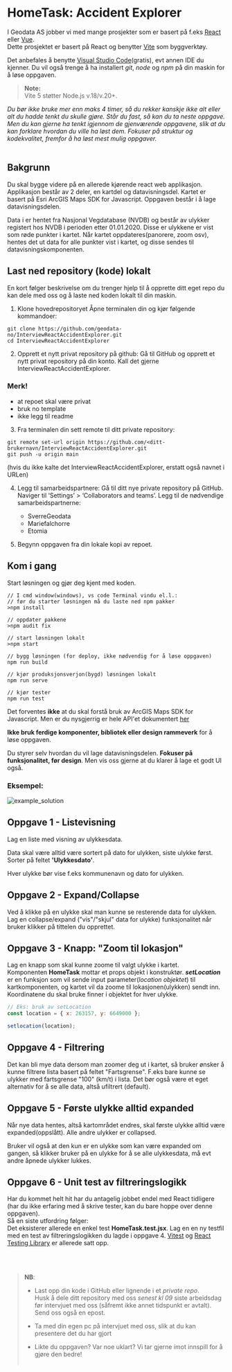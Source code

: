 # HomeTask: Accident Explorer

I Geodata AS jobber vi med mange prosjekter som er basert på f.eks [React](https://reactjs.org/) eller [Vue](https://vuejs.org/).<br />
Dette prosjektet er basert på React og benytter [Vite](https://vitejs.dev/) som byggverktøy.<br />

Det anbefales å benytte [Visual Studio Code](https://code.visualstudio.com/)(gratis), evt annen IDE du kjenner. Du vil også trenge å ha installert _git_, _node_ og _npm_ på din maskin for å løse oppgaven.

> **Note:**<br />
> Vite 5 støtter Node.js v.18/v.20+.<br />

_Du bør ikke bruke mer enn maks 4 timer, så du rekker kanskje ikke alt eller alt du hadde tenkt du skulle gjøre. Står du fast, så kan du ta neste oppgave. Men du kan gjerne ha tenkt igjennom de gjenværende oppgavene, slik at du kan forklare hvordan du ville ha løst dem.
Fokuser på struktur og kodekvalitet, fremfor å ha løst mest mulig oppgaver._
<br />
<br />

## Bakgrunn

Du skal bygge videre på en allerede kjørende react web applikasjon.
Applikasjon består av 2 deler, en kartdel og datavisningsdel.
Kartet er basert på Esri ArcGIS Maps SDK for Javascript.
Oppgaven består i å lage datavisningsdelen.

Data i er hentet fra Nasjonal Vegdatabase (NVDB) og består av ulykker registert hos NVDB i perioden etter 01.01.2020. Disse er ulykkene er vist som røde punkter i kartet. Når kartet oppdateres(panorere, zoom osv), hentes det ut data for alle punkter vist i kartet, og disse sendes til datavisningskomponenten.

## Last ned repository (kode) lokalt

En kort følger beskrivelse om du trenger hjelp til å opprette ditt eget repo du kan dele med oss og å laste ned koden lokalt til din maskin.

1. Klone hovedrepositoryet
   Åpne terminalen din og kjør følgende kommandoer:

```
git clone https://github.com/geodata-no/InterviewReactAccidentExplorer.git
cd InterviewReactAccidentExplorer
```

2. Opprett et nytt privat repository på github:
   Gå til GitHub og opprett et nytt privat repository på din konto. Kall det gjerne InterviewReactAccidentExplorer.

### Merk!

- at repoet skal være privat
- bruk no template
- ikke legg til readme

3.  Fra terminalen din sett remote til ditt private repository:

```
git remote set-url origin https://github.com/<ditt-brukernavn/InterviewReactAccidentExplorer.git
git push -u origin main
```

(hvis du ikke kalte det InterviewReactAccidentExplorer, erstatt også navnet i URLen)

4. Legg til samarbeidspartnere:
   Gå til ditt nye private repository på GitHub.
   Naviger til ‘Settings’ > ‘Collaborators and teams’.
   Legg til de nødvendige samarbeidspartnerne:

   - SverreGeodata
   - Mariefalchorre
   - Etomia

5. Begynn oppgaven fra din lokale kopi av repoet.

## Kom i gang

Start løsningen og gjør deg kjent med koden.

```
// I cmd window(windows), vs code Terminal vindu el.l.:
// før du starter løsningen må du laste ned npm pakker
>npm install

// oppdater pakkene
>npm audit fix

// start løsningen lokalt
>npm start

// bygg løsningen (for deploy, ikke nødvendig for å løse oppgaven)
npm run build

// kjør produksjonsverjon(bygd) løsningen lokalt
npm run serve

// kjør tester
npm run test
```

Det forventes **ikke** at du skal forstå bruk av ArcGIS Maps SDK for Javascript. Men er du nysgjerrig er hele API'et dokumentert [her](https://developers.arcgis.com/javascript/latest/)

**Ikke bruk ferdige komponenter, bibliotek eller design rammeverk** for å løse oppgaven.

Du styrer selv hvordan du vil lage datavisningsdelen. **Fokuser på funksjonalitet, før design**. Men vis oss gjerne at du klarer å lage et godt UI også.

### Eksempel:

![example_solution](example%20solution.png)

## Oppgave 1 - Listevisning

Lag en liste med visning av ulykkesdata.

Data skal være alltid være sortert på dato for ulykken, siste ulykke først. Sorter på feltet **'Ulykkesdato'**.

Hver ulykke bør vise f.eks kommunenavn og dato for ulykken.

## Oppgave 2 - Expand/Collapse

Ved å klikke på en ulykke skal man kunne se resterende data for ulykken. Lag en collapse/expand ("vis"/"skjul" data for ulykke) funksjonalitet når bruker klikker på tittelen du opprettet.

## Oppgave 3 - Knapp: "Zoom til lokasjon"

Lag en knapp som skal kunne zoome til valgt ulykke i kartet.
<br />
Komponenten **HomeTask** mottar et props objekt i konstruktør. **_setLocation_** er en funksjon som vil sende input parameter(_location objektet_) til kartkomponenten, og kartet vil da zoome til lokasjonen(ulykken) sendt inn. Koordinatene du skal bruke finner i objektet for hver ulykke.

```javascript
// Eks: bruk av setLocation
const location = { x: 263157, y: 6649000 };

setlocation(location);
```

## Oppgave 4 - Filtrering

Det kan bli mye data dersom man zoomer deg ut i kartet, så bruker ønsker å kunne filtrere lista basert på feltet "Fartsgrense". F.eks bare kunne se ulykker med fartsgrense "100" (km/t) i lista.
Det bør også være et eget alternativ for å se alle data, altså ufiltrert (default).

## Oppgave 5 - Første ulykke alltid expanded

Når nye data hentes, altså kartområdet endres, skal første ulykke alltid være expanded(oppslått). Alle andre ulykker er collapsed.

Bruker vil også at den kun er en ulykke som kan være expanded om gangen, så klikker bruker på en ulykke for å se alle ulykkesdata, må evt andre åpnede ulykker lukkes.

## Oppgave 6 - Unit test av filtreringslogikk

Har du kommet helt hit har du antagelig jobbet endel med React tidligere (har du ikke erfaring med å skrive tester, kan du bare hoppe over denne oppgaven).
<br />
Så en siste utfordring følger:
<br />
Det eksisterer allerede en enkel test **HomeTask.test.jsx**. Lag en en ny testfil med en test av filtreringslogikken du lagde i oppgave 4.
[Vitest](https://vitest.dev/) og [React Testing Library](https://testing-library.com/docs/react-testing-library/intro/) er allerede satt opp.

<br />
<br />

> **NB**:
>
> - Last opp din kode i GitHub eller lignende i et _private repo_.
>   <br />Husk å dele ditt repository med oss _senest kl 09_ siste arbeidsdag før intervjuet med oss (såfremt ikke annet tidspunkt er avtalt). Send oss også en epost.
>
> - Ta med din egen pc på intervjuet med oss, slik at du kan presentere det du har gjort
>
> - Likte du oppgaven? Var noe uklart? Vi tar gjerne imot innspill for å gjøre den bedre!<br/><br/>
